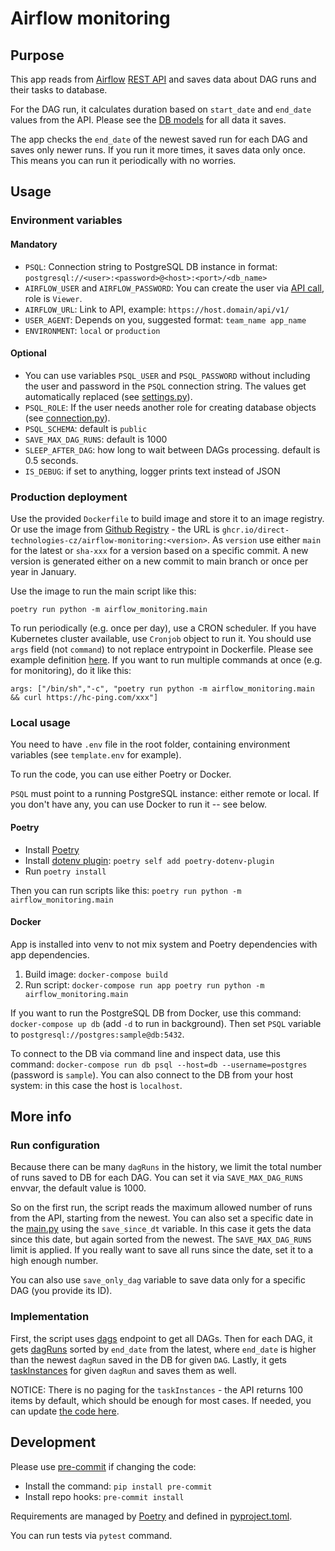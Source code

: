 # Airflow monitoring

## Purpose

This app reads from [Airflow](https://airflow.apache.org/) [REST API](https://airflow.apache.org/docs/apache-airflow/stable/stable-rest-api-ref.html) and saves data about DAG runs and their tasks to database. 

For the DAG run, it calculates duration based on `start_date` and `end_date` values from the API. Please see the [DB models](./airflow_monitoring/db/models.py) for all data it saves. 

The app checks the `end_date` of the newest saved run for each DAG and saves only newer runs. If you run it more times, it saves data only once. This means you can run it periodically with no worries.

## Usage

### Environment variables

#### Mandatory

* `PSQL`: Connection string to PostgreSQL DB instance in format: `postgresql://<user>:<password>@<host>:<port>/<db_name>`
* `AIRFLOW_USER` and `AIRFLOW_PASSWORD`: You can create the user via [API call](https://airflow.apache.org/docs/apache-airflow/stable/stable-rest-api-ref.html#operation/post_user), role is `Viewer`.
* `AIRFLOW_URL`: Link to API, example: `https://host.domain/api/v1/`
* `USER_AGENT`: Depends on you, suggested format: `team_name app_name`
* `ENVIRONMENT`: `local` or `production`

#### Optional

* You can use variables `PSQL_USER` and `PSQL_PASSWORD` without including the user and password in the `PSQL` connection string. The values get automatically replaced (see [settings.py](./airflow_monitoring/settings.py)).
* `PSQL_ROLE`: If the user needs another role for creating database objects (see [connection.py](./airflow_monitoring/db/connection.py)). 
* `PSQL_SCHEMA`: default is `public` 
* `SAVE_MAX_DAG_RUNS`: default is 1000
* `SLEEP_AFTER_DAG`: how long to wait between DAGs processing. default is 0.5 seconds.
* `IS_DEBUG`: if set to anything, logger prints text instead of JSON

### Production deployment

Use the provided `Dockerfile` to build image and store it to an image registry. Or use the image from [Github Registry](https://github.com/Direct-Technologies-CZ/airflow-monitoring/pkgs/container/airflow-monitoring) - the URL is `ghcr.io/direct-technologies-cz/airflow-monitoring:<version>`. As `version` use either `main` for the latest or `sha-xxx` for a version based on a specific commit. A new version is generated either on a new commit to main branch or once per year in January.

Use the image to run the main script like this: 
```
poetry run python -m airflow_monitoring.main
```

To run periodically (e.g. once per day), use a CRON scheduler. If you have Kubernetes cluster available, use `Cronjob` object to run it. You should use `args` field (not `command`) to not replace entrypoint in Dockerfile. Please see example definition [here](./k8s_cronjob.yaml). If you want to run multiple commands at once (e.g. for monitoring), do it like this:

`args: ["/bin/sh","-c", "poetry run python -m airflow_monitoring.main && curl https://hc-ping.com/xxx"]`

### Local usage
You need to have `.env` file in the root folder, containing environment variables (see `template.env` for example).

To run the code, you can use either Poetry or Docker.

`PSQL` must point to a running PostgreSQL instance: either remote or local. If you don't have any, you can use Docker to run it -- see below.

#### Poetry
* Install [Poetry](https://python-poetry.org/docs/#installation)
* Install [dotenv plugin](https://pypi.org/project/poetry-dotenv-plugin/): `poetry self add poetry-dotenv-plugin`
* Run `poetry install`

Then you can run scripts like this: `poetry run python -m airflow_monitoring.main`

#### Docker
App is installed into venv to not mix system and Poetry dependencies with app dependencies.

1. Build image: `docker-compose build`
2. Run script: `docker-compose run app poetry run python -m airflow_monitoring.main`

If you want to run the PostgreSQL DB from Docker, use this command: `docker-compose up db` (add `-d` to run in background). Then set `PSQL` variable to `postgresql://postgres:sample@db:5432`.

To connect to the DB via command line and inspect data, use this command: `docker-compose run db psql --host=db --username=postgres` (password is `sample`). You can also connect to the DB from your host system: in this case the host is `localhost`.

## More info

### Run configuration
Because there can be many `dagRuns` in the history, we limit the total number of runs saved to DB for each DAG. You can set it via `SAVE_MAX_DAG_RUNS` envvar, the default value is 1000.

So on the first run, the script reads the maximum allowed number of runs from the API, starting from the newest. You can also set a specific date in the [main.py](./airflow_monitoring/main.py) using the `save_since_dt` variable. In this case it gets the data since this date, but again sorted from the newest. The `SAVE_MAX_DAG_RUNS` limit is applied. If you really want to save all runs since the date, set it to a high enough number.

You can also use `save_only_dag` variable to save data only for a specific DAG (you provide its ID).

### Implementation
First, the script uses [dags](https://airflow.apache.org/docs/apache-airflow/stable/stable-rest-api-ref.html#tag/DAG) endpoint to get all DAGs. Then for each DAG, it gets [dagRuns](https://airflow.apache.org/docs/apache-airflow/stable/stable-rest-api-ref.html#tag/DAGRun) sorted by `end_date` from the latest, where `end_date` is higher than the newest `dagRun` saved in the DB for given `DAG`. Lastly, it gets [taskInstances](https://airflow.apache.org/docs/apache-airflow/stable/stable-rest-api-ref.html#tag/TaskInstance) for given `dagRun` and saves them as well.

NOTICE: There is no paging for the `taskInstances` - the API returns 100 items by default, which should be enough for most cases. If needed, you can update [the code here](https://github.com/Direct-Technologies-CZ/airflow-monitoring/blob/33399e983036d3535d9664294e1d2dea4b1c6d05/airflow_monitoring/airflow_api.py#L98).

## Development 

Please use [pre-commit](https://pre-commit.com/) if changing the code:
* Install the command: `pip install pre-commit`
* Install repo hooks: `pre-commit install`

Requirements are managed by [Poetry](https://python-poetry.org/) and defined in [pyproject.toml](./pyproject.toml).

You can run tests via `pytest` command.

